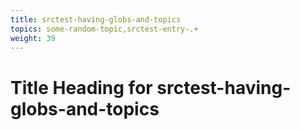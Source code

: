 ```yaml
---
title: srctest-having-globs-and-topics
topics: some-random-topic,srctest-entry-.+
weight: 39
---
```


# Title Heading for srctest-having-globs-and-topics


